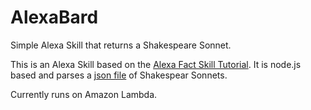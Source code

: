 # AlexaBard
Simple Alexa Skill that returns a Shakespeare Sonnet.

This is an Alexa Skill based on the [Alexa Fact Skill Tutorial](https://developer.amazon.com/public/community/post/Tx3DVGG0K0TPUGQ/New-Alexa-Skills-Kit-Template:-Step-by-Step-Guide-to-Build-a-Fact-Skill).
It is node.js based and parses a [json file](https://samdutton.wordpress.com/2011/03/09/shakespeares-sonnets-in-json-format/) of Shakespear Sonnets.

Currently runs on Amazon Lambda.
